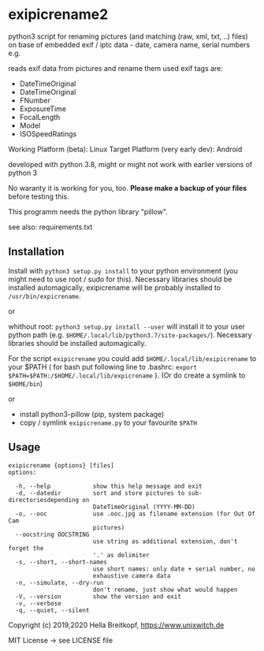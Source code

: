 # exipicrename2

python3 script for renaming pictures (and matching (raw, xml, txt, ..) files)
on base of embedded exif / iptc data - date, camera name, serial numbers e.g.

reads exif data from pictures and rename them
used exif tags are:
* DateTimeOriginal
* DateTimeOriginal
* FNumber
* ExposureTime
* FocalLength
* Model
* ISOSpeedRatings

Working Platform (beta): Linux
Target Platform (very early dev): Android

developed with python 3.8,
might or might not work with earlier versions of python 3

No waranty it is working for you, too.
**Please make a backup of your files** before testing this.


This programm needs the python library "pillow".

see also: requirements.txt


## Installation

Install with `python3 setup.py install` to your python environment (you might need to use root / sudo for this).
Necessary libraries should be installed automagically, exipicrename will be probably installed to `/usr/bin/expicrename`.

or

whithout root:
`python3 setup.py install --user` will install it to your user python path (e.g. `$HOME/.local/lib/python3.7/site-packages/`). Necessary libraries should
be installed automagically.

For the script `exipicrename` you could add  `$HOME/.local/lib/exipicrename` to your $PATH  ( for bash put following line to .bashrc: `export $PATH=$PATH:/$HOME/.local/lib/expicrename` ).
(Or do create a symlink to `$HOME/bin`)

or

* install python3-pillow (pip, system package)
* copy / symlink `exipicrename.py` to your favourite `$PATH`

## Usage

```
exipicrename {options} [files]
options:

  -h, --help            show this help message and exit
  -d, --datedir         sort and store pictures to sub-directoriesdepending on
                        DateTimeOriginal (YYYY-MM-DD)
  -o, --ooc             use .ooc.jpg as filename extension (for Out Of Cam
                        pictures)
  --oocstring OOCSTRING
                        use string as additional extension, don't forget the
                        '.' as delimiter
  -s, --short, --short-names
                        use short names: only date + serial number, no
                        exhaustive camera data
  -n, --simulate, --dry-run
                        don't rename, just show what would happen
  -V, --version         show the version and exit
  -v, --verbose
  -q, --quiet, --silent
```


Copyright (c) 2019,2020 Hella Breitkopf, https://www.unixwitch.de

MIT License -> see LICENSE file

